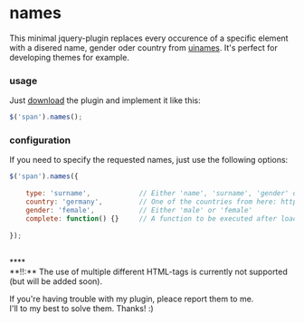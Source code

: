 names
=====

This minimal jquery-plugin replaces every occurence of a specific element with a disered name, gender oder country from [uinames](http://uinames.com). It's perfect for developing themes for example.

### usage

Just [download](https://cdn.rawgit.com/leo/names/master/jquery.names.min.js) the plugin and implement it like this:

```javascript
$('span').names();
```

### configuration

If you need to specify the requested names, just use the following options:

```javascript
$('span').names({
    
    type: 'surname',            // Either 'name', 'surname', 'gender' or 'country'
    country: 'germany',         // One of the countries from here: http://git.io/WCYA3Q
    gender: 'female',           // Either 'male' or 'female'
    complete: function() {}     // A function to be executed after loading all names
        
});
```

<br>
****
<br>
**!!:** The use of multiple different HTML-tags is currently not supported (but will be added soon).

If you're having trouble with my plugin, pleace report them to me.<br>
I'll to my best to solve them. Thanks! :)
